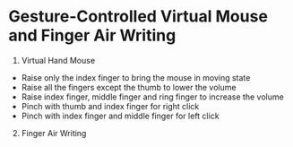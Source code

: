 # Gesture-Controlled Virtual Mouse and Finger Air Writing

1. Virtual Hand Mouse
- Raise only the index finger to bring the mouse in moving state
- Raise all the fingers except the thumb to lower the volume
- Raise index finger, middle finger and ring finger to increase the volume
- Pinch with thumb and index finger for right click
- Pinch with index finger and middle finger for left click




2. Finger Air Writing
   
